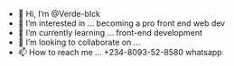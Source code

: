 - 👋 Hi, I’m @Verde-blck
- 👀 I’m interested in ... becoming a pro front end web dev
- 🌱 I’m currently learning ... front-end development
- 💞️ I’m looking to collaborate on ...
- 📫 How to reach me ... +234-8093-52-8580 whatsapp

<!---
Verde-blck/Verde-blck is a ✨ special ✨ repository because its `README.md` (this file) appears on your GitHub profile.
You can click the Preview link to take a look at your changes.
--->
